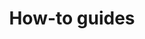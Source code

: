 ---
title: "How-to guides"
type: docs
weight: 4
description: >
    Explore the functionalities of Eclipse Kanto.
---